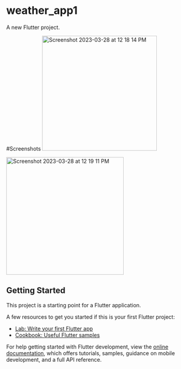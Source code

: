 # weather_app1

A new Flutter project.


#Screenshots
<img width="304" alt="Screenshot 2023-03-28 at 12 18 14 PM" src="https://user-images.githubusercontent.com/87337568/228151952-edee5e0a-c230-4fc2-bdc2-a74df4b00999.png">

<img width="311" alt="Screenshot 2023-03-28 at 12 19 11 PM" src="https://user-images.githubusercontent.com/87337568/228152044-3b1cb0d1-951e-4386-8764-05e38111c437.png">


## Getting Started

This project is a starting point for a Flutter application.

A few resources to get you started if this is your first Flutter project:

- [Lab: Write your first Flutter app](https://docs.flutter.dev/get-started/codelab)
- [Cookbook: Useful Flutter samples](https://docs.flutter.dev/cookbook)

For help getting started with Flutter development, view the
[online documentation](https://docs.flutter.dev/), which offers tutorials,
samples, guidance on mobile development, and a full API reference.
